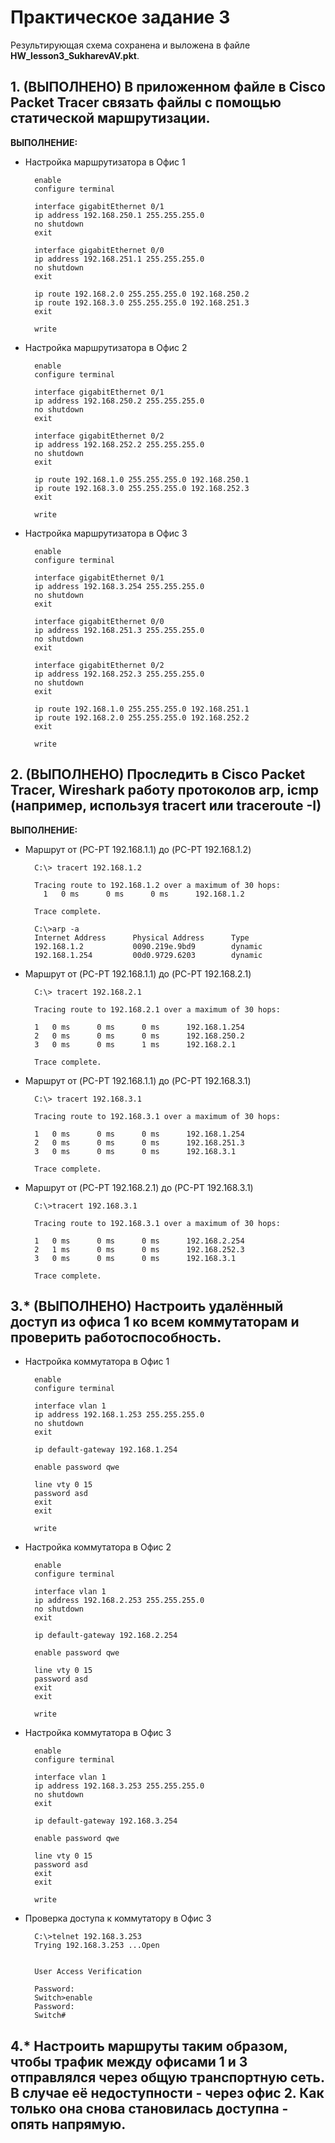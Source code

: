 # Практическое задание 3

Результирующая схема сохранена и выложена в файле **HW_lesson3_SukharevAV.pkt**.

## 1. (ВЫПОЛНЕНО) В приложенном файле в Cisco Packet Tracer связать файлы с помощью статической маршрутизации.

**ВЫПОЛНЕНИЕ:**

* Настройка маршрутизатора в Офис 1

        enable
        configure terminal

        interface gigabitEthernet 0/1
        ip address 192.168.250.1 255.255.255.0
        no shutdown 
        exit
        
        interface gigabitEthernet 0/0
        ip address 192.168.251.1 255.255.255.0
        no shutdown
        exit

        ip route 192.168.2.0 255.255.255.0 192.168.250.2
        ip route 192.168.3.0 255.255.255.0 192.168.251.3
        exit

        write

* Настройка маршрутизатора в Офис 2

        enable
        configure terminal

        interface gigabitEthernet 0/1
        ip address 192.168.250.2 255.255.255.0
        no shutdown 
        exit
        
        interface gigabitEthernet 0/2
        ip address 192.168.252.2 255.255.255.0
        no shutdown
        exit

        ip route 192.168.1.0 255.255.255.0 192.168.250.1
        ip route 192.168.3.0 255.255.255.0 192.168.252.3
        exit

        write

* Настройка маршрутизатора в Офис 3

        enable
        configure terminal
        
        interface gigabitEthernet 0/1
        ip address 192.168.3.254 255.255.255.0
        no shutdown 
        exit

        interface gigabitEthernet 0/0
        ip address 192.168.251.3 255.255.255.0
        no shutdown 
        exit
        
        interface gigabitEthernet 0/2
        ip address 192.168.252.3 255.255.255.0
        no shutdown
        exit

        ip route 192.168.1.0 255.255.255.0 192.168.251.1
        ip route 192.168.2.0 255.255.255.0 192.168.252.2
        exit

        write



## 2. (ВЫПОЛНЕНО) Проследить в Cisco Packet Tracer, Wireshark работу протоколов arp, icmp (например, используя tracert или traceroute -I)

**ВЫПОЛНЕНИЕ:**

* Маршрут от (PC-PT 192.168.1.1) до (PC-PT 192.168.1.2)

        C:\> tracert 192.168.1.2

        Tracing route to 192.168.1.2 over a maximum of 30 hops: 
          1   0 ms      0 ms      0 ms      192.168.1.2

        Trace complete.

        C:\>arp -a
        Internet Address      Physical Address      Type
        192.168.1.2           0090.219e.9bd9        dynamic
        192.168.1.254         00d0.9729.6203        dynamic

* Маршрут от (PC-PT 192.168.1.1) до (PC-PT 192.168.2.1)

        C:\> tracert 192.168.2.1

        Tracing route to 192.168.2.1 over a maximum of 30 hops: 

        1   0 ms      0 ms      0 ms      192.168.1.254
        2   0 ms      0 ms      0 ms      192.168.250.2
        3   0 ms      0 ms      1 ms      192.168.2.1

        Trace complete.

* Маршрут от (PC-PT 192.168.1.1) до (PC-PT 192.168.3.1)

        C:\> tracert 192.168.3.1

        Tracing route to 192.168.3.1 over a maximum of 30 hops: 

        1   0 ms      0 ms      0 ms      192.168.1.254
        2   0 ms      0 ms      0 ms      192.168.251.3
        3   0 ms      0 ms      0 ms      192.168.3.1

        Trace complete.


* Маршрут от (PC-PT 192.168.2.1) до (PC-PT 192.168.3.1)

        C:\>tracert 192.168.3.1

        Tracing route to 192.168.3.1 over a maximum of 30 hops: 

        1   0 ms      0 ms      0 ms      192.168.2.254
        2   1 ms      0 ms      0 ms      192.168.252.3
        3   0 ms      0 ms      0 ms      192.168.3.1

        Trace complete.


## 3.* (ВЫПОЛНЕНО) Настроить удалённый доступ из офиса 1 ко всем коммутаторам и проверить работоспособность.

* Настройка коммутатора в Офис 1

        enable
        configure terminal 

        interface vlan 1
        ip address 192.168.1.253 255.255.255.0
        no shutdown
        exit

        ip default-gateway 192.168.1.254

        enable password qwe

        line vty 0 15
        password asd
        exit
        exit

        write

* Настройка коммутатора в Офис 2

        enable
        configure terminal 

        interface vlan 1
        ip address 192.168.2.253 255.255.255.0
        no shutdown
        exit

        ip default-gateway 192.168.2.254

        enable password qwe

        line vty 0 15
        password asd
        exit
        exit
        
        write

* Настройка коммутатора в Офис 3

        enable
        configure terminal 

        interface vlan 1
        ip address 192.168.3.253 255.255.255.0
        no shutdown
        exit

        ip default-gateway 192.168.3.254

        enable password qwe

        line vty 0 15
        password asd
        exit
        exit
        
        write

* Проверка доступа к коммутатору в Офис 3

        C:\>telnet 192.168.3.253
        Trying 192.168.3.253 ...Open


        User Access Verification

        Password: 
        Switch>enable
        Password: 
        Switch#

## 4.* Настроить маршруты таким образом, чтобы трафик между офисами 1 и 3 отправлялся через общую транспортную сеть. В случае её недоступности - через офис 2. Как только она снова становилась доступна - опять напрямую.
